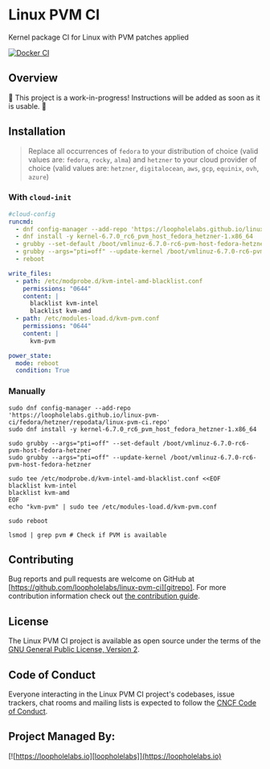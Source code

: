 # Linux PVM CI

Kernel package CI for Linux with PVM patches applied

[![Docker CI](https://github.com/loopholelabs/linux-pvm-ci/actions/workflows/docker.yaml/badge.svg)](https://github.com/loopholelabs/linux-pvm-ci/actions/workflows/docker.yaml)

## Overview

🚧 This project is a work-in-progress! Instructions will be added as soon as it is usable. 🚧

## Installation

> Replace all occurrences of `fedora` to your distribution of choice (valid values are: `fedora`, `rocky`, `alma`) and `hetzner` to your cloud provider of choice (valid values are: `hetzner`, `digitalocean`, `aws`, `gcp`, `equinix`, `ovh`, `azure`)

### With `cloud-init`

```yaml
#cloud-config
runcmd:
  - dnf config-manager --add-repo 'https://loopholelabs.github.io/linux-pvm-ci/fedora/hetzner/repodata/linux-pvm-ci.repo'
  - dnf install -y kernel-6.7.0_rc6_pvm_host_fedora_hetzner-1.x86_64
  - grubby --set-default /boot/vmlinuz-6.7.0-rc6-pvm-host-fedora-hetzner
  - grubby --args="pti=off" --update-kernel /boot/vmlinuz-6.7.0-rc6-pvm-host-fedora-hetzner
  - reboot

write_files:
  - path: /etc/modprobe.d/kvm-intel-amd-blacklist.conf
    permissions: "0644"
    content: |
      blacklist kvm-intel
      blacklist kvm-amd
  - path: /etc/modules-load.d/kvm-pvm.conf
    permissions: "0644"
    content: |
      kvm-pvm

power_state:
  mode: reboot
  condition: True
```

### Manually

```shell
sudo dnf config-manager --add-repo 'https://loopholelabs.github.io/linux-pvm-ci/fedora/hetzner/repodata/linux-pvm-ci.repo'
sudo dnf install -y kernel-6.7.0_rc6_pvm_host_fedora_hetzner-1.x86_64
```

```shell
sudo grubby --args="pti=off" --set-default /boot/vmlinuz-6.7.0-rc6-pvm-host-fedora-hetzner
sudo grubby --args="pti=off" --update-kernel /boot/vmlinuz-6.7.0-rc6-pvm-host-fedora-hetzner
```

```shell
sudo tee /etc/modprobe.d/kvm-intel-amd-blacklist.conf <<EOF
blacklist kvm-intel
blacklist kvm-amd
EOF
echo "kvm-pvm" | sudo tee /etc/modules-load.d/kvm-pvm.conf
```

```shell
sudo reboot
```

```shell
lsmod | grep pvm # Check if PVM is available
```

## Contributing

Bug reports and pull requests are welcome on GitHub at [https://github.com/loopholelabs/linux-pvm-ci][gitrepo]. For more contribution information check out [the contribution guide](https://github.com/loopholelabs/linux-pvm-ci/blob/master/CONTRIBUTING.md).

## License

The Linux PVM CI project is available as open source under the terms of the [GNU General Public License, Version 2](https://www.gnu.org/licenses/old-licenses/gpl-2.0.en.html).

## Code of Conduct

Everyone interacting in the Linux PVM CI project's codebases, issue trackers, chat rooms and mailing lists is expected to follow the [CNCF Code of Conduct](https://github.com/cncf/foundation/blob/master/code-of-conduct.md).

## Project Managed By:

[![https://loopholelabs.io][loopholelabs]](https://loopholelabs.io)

[gitrepo]: https://github.com/loopholelabs/linux-pvm-ci
[loopholelabs]: https://cdn.loopholelabs.io/loopholelabs/LoopholeLabsLogo.svg
[loophomepage]: https://loopholelabs.io

